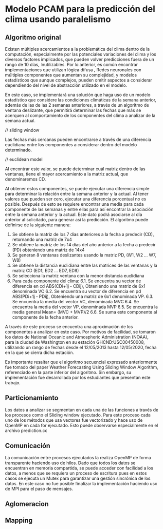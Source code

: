 # Modelo PCAM para la predicción del clima usando paralelismo

## Algoritmo original

Existen múltiples acercamientos a la problemática del clima dentro de la computación, especialmente por las potenciales variaciones del clima y los diversos factores implicados, que pueden volver predicciones fuera de un rango de 10 días, Inutilizables. Por lo anterior, es común encontrar implementaciones que utilizan lógica difusa , Redes neuronales con múltiples componentes que aumentan su complejidad, y modelos estadísticos  que aunque complejos, pueden omitir aspectos a considerar dependiendo del nivel de abstracción utilizado en el modelo.

En este caso, se implementará una solución que haga uso de un modelo estadístico que considere las condiciones climáticas de la semana anterior, además de las de las 2 semanas anteriores, a través de un algoritmo de ventana deslizante, que permitirá determinar las fechas que más se acerquen al comportamiento de los componentes del clima a analizar de la semana actual.

// sliding window

Las fechas más cercanas pueden encontrarse a través de una diferencia euclidiana entre los componentes a considerar dentro del modelo determinado. 

// euclidean model

Al encontrar este valor, se puede determinar cuál matriz dentro de las ventanas, tiene el mayor acercamiento a la matriz actual, que denominaremos CD. 

Al obtener estos componentes, se puede ejecutar una diferencia simple para determinar la relación entre la semana anterior y la actual. Al tener valores que pueden ser cero, ejecutar una diferencia porcentual no es posible. Después de esto se requiere encontrar una media para cada componente de las semanas y entre ellas para así encontrar la asociación entre la semana anterior y la actual. Este dato podrá asociarse al día anterior al solicitado, para generar así la predicción. El algoritmo puede definirse de la siguiente manera:

1. Se obtiene la matriz de los 7 días anteriores a la fecha a predecir (CD), retornando una matriz de 7x4
2. Se obtiene la matriz de los 14 días del año anterior a la fecha a predecir (PD) obteniendo una matriz de 14x4
3. Se generan 8 ventanas deslizantes usando la matriz PD, (W1, W2 … W7, W8)
4.  Se obtiene la distancia euclidiana entre las matrices de las ventanas y la matriz CD (ED1, ED2 … ED7, ED8)
5. Se selecciona la matriz ventana con la menor distancia euclidiana
6. Para cada componente del clima:
   6.1. Se encuentra su vector de diferencia en cd ABS(CDi+1j - CDij), Obteniendo una matriz de 6x1 denominada VC
   6.2. Se encuentra su vector de diferencia en pd ABS(PDi+1j - PDij), Obteniendo una matriz de 6x1 denominada VP.
   6.3. Se encuentra la media del vector VC, denominada MVC
   6.4. Se encuentra la media del vector  VP, denominada MVP
   6.5. Se encuentra la media general Mean= (MVC + MVP)/2
   6.6. Se suma este componente al componente de la fecha anterior. 

A través de este proceso se encuentra una aproximación de los componentes a analizar en este caso. Por motivos de facilidad, se tomaron los datos de National Oceanic and Atmospheric Administration (NOAA), para la ciudad de Washington en su estación GHCND:USC00450008, utilizando un rango de fechas desde el 12/05/2013 hasta 12/05/2020, fecha en la que se cierra dicha estación.

Es importante resaltar que el algoritmo secuencial expresado anteriormente fue tomado del paper Weather Forecasting Using Sliding Window Algorithm, referenciado en la parte inferior del algoritmo. Sin embargo, su implementación fue desarrollada por los estudiantes que presentan este trabajo.

## Particionamiento

Los datos a analizar se segmentan en cada una de las funciones a través de los procesos como el Sliding window ejecutado. Para este proceso cada uno de los métodos que usa vectores fue vectorizado y hace uso de OpenMP en cada for ejecutado. Esto puede observarse especialmente en el archivo prediction.cc

## Comunicación

La comunicación entre procesos ejecutados la realiza OpenMP de forma transparente haciendo uso de hilos. Dado que todos los datos se encuentran en memoria compartida, se puede acceder con facilidad a los datos, a menos que se requiera un proceso de escritura pues en estos casos se ejecuta un Mutex para garantizar una gestión sincrónica de los datos. En este caso no fue posible finalizar la implementación haciendo uso de MPI para el paso de mensajes.

## Aglomeracion

## Mapping 

